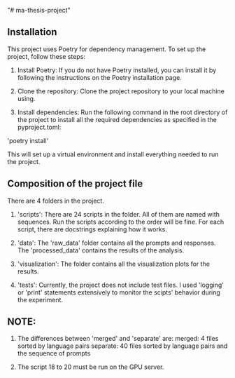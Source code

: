 "# ma-thesis-project" 

## Installation 

This project uses Poetry for dependency management. To set up the project, follow these steps:

1. Install Poetry: If you do not have Poetry installed, you can install it by following the instructions on the Poetry installation page.

2. Clone the repository: Clone the project repository to your local machine using. 

3. Install dependencies: Run the following command in the root directory of the project to install all the required dependencies as specified in the pyproject.toml:

  'poetry install'

This will set up a virtual environment and install everything needed to run the project.


## Composition of the project file

There are 4 folders in the project. 

1. 'scripts': There are 24 scripts in the folder. All of them are named with sequences. Run the scripts according to the order will be fine. For each script, there are docstrings explaining how it works. 

2. 'data': The 'raw_data' folder contains all the prompts and responses. The 'processed_data' contains the results of the analysis. 

3. 'visualization': The folder contains all the visualization plots for the results. 

4. 'tests': Currently, the project does not include test files. I used 'logging' or 'print' statements extensively to monitor the scipts' behavior during the experiment. 


## NOTE: 
1. The differences between 'merged' and 'separate' are: 
merged: 4 files sorted by language pairs
separate: 40 files sorted by language pairs and the sequence of prompts

2. The script 18 to 20 must be run on the GPU server. 
